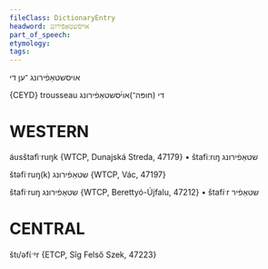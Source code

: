 ```yaml
---
fileClass: DictionaryEntry
headword: אויסשטאַפֿירונג
part_of_speech: 
etymology: 
tags: 
---
```

אויסשטאַפֿירונג
־ען
די

{CEYD}
trousseau די (חופּה־)אוי֜סשטאַפֿירונג

WESTERN
========

áusštafìˑruŋk {WTCP, Dunajská Streda, 47179}
	•	štafiːrɩŋ שטאַפֿירונג

štəfiˑruŋ(k) שטאַפֿירונג {WTCP, Vác, 47197}

štafiˑruŋ שטאַפֿירונג {WTCP, Berettyó-Újfalu, 47212}
	•	štafíˑr שטאַפֿיר

CENTRAL
========

štɩ/əfɩ́ˑᵊr {ETCP, Sîg Felső Szek, 47223}

